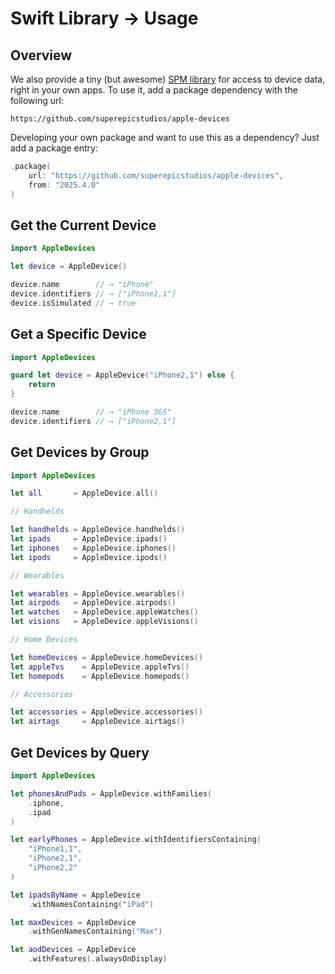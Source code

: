 # Swift Library → Usage

## Overview

We also provide a tiny (but awesome) [SPM library](https://github.com/superepicstudios/apple-devices) for access to device data, right in your own apps. To use it, add a package dependency with the following url:

`https://github.com/superepicstudios/apple-devices`

Developing your own package and want to use this as a dependency? Just add a package entry:

```swift
.package(
    url: "https://github.com/superepicstudios/apple-devices",
    from: "2025.4.0"
)
```

## Get the Current Device

```swift
import AppleDevices

let device = AppleDevice()

device.name        // → "iPhone"
device.identifiers // → ["iPhone1,1"]
device.isSimulated // → true
```

## Get a Specific Device

```swift
import AppleDevices

guard let device = AppleDevice("iPhone2,1") else {
    return
}

device.name        // → "iPhone 3GS"
device.identifiers // → ["iPhone2,1"]
```

## Get Devices by Group

```swift
import AppleDevices

let all       = AppleDevice.all()

// Handhelds

let handhelds = AppleDevice.handhelds()
let ipads     = AppleDevice.ipads()
let iphones   = AppleDevice.iphones()
let ipods     = AppleDevice.ipods()

// Wearables

let wearables = AppleDevice.wearables()
let airpods   = AppleDevice.airpods()
let watches   = AppleDevice.appleWatches()
let visions   = AppleDevice.appleVisions()

// Home Devices

let homeDevices = AppleDevice.homeDevices()
let appleTvs    = AppleDevice.appleTvs()
let homepods    = AppleDevice.homepods()

// Accessories

let accessories = AppleDevice.accessories()
let airtags     = AppleDevice.airtags()
```

## Get Devices by Query

```swift
import AppleDevices

let phonesAndPads = AppleDevice.withFamilies(
    .iphone, 
    .ipad
)

let earlyPhones = AppleDevice.withIdentifiersContaining(
    "iPhone1,1", 
    "iPhone2,1", 
    "iPhone2,2"
)

let ipadsByName = AppleDevice
    .withNamesContaining("iPad")

let maxDevices = AppleDevice
    .withGenNamesContaining("Max")

let aodDevices = AppleDevice
    .withFeatures(.alwaysOnDisplay)
```

